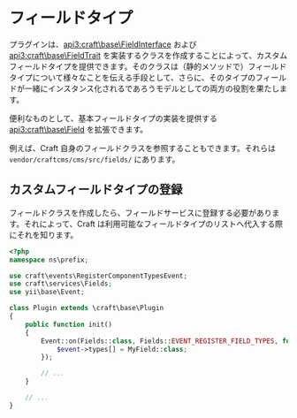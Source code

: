 # フィールドタイプ

プラグインは、<api3:craft\base\FieldInterface> および <api3:craft\base\FieldTrait> を実装するクラスを作成することによって、カスタムフィールドタイプを提供できます。そのクラスは（静的メソッドで）フィールドタイプについて様々なことを伝える手段として、さらに、そのタイプのフィールドが一緒にインスタンス化されるであろうモデルとしての両方の役割を果たします。

便利なものとして、基本フィールドタイプの実装を提供する <api3:craft\base\Field> を拡張できます。

例えば、Craft 自身のフィールドクラスを参照することもできます。それらは `vendor/craftcms/cms/src/fields/` にあります。

## カスタムフィールドタイプの登録

フィールドクラスを作成したら、フィールドサービスに登録する必要があります。それによって、Craft は利用可能なフィールドタイプのリストへ代入する際にそれを知ります。

```php
<?php
namespace ns\prefix;

use craft\events\RegisterComponentTypesEvent;
use craft\services\Fields;
use yii\base\Event;

class Plugin extends \craft\base\Plugin
{
    public function init()
    {
        Event::on(Fields::class, Fields::EVENT_REGISTER_FIELD_TYPES, function(RegisterComponentTypesEvent $event) {
            $event->types[] = MyField::class;
        });

        // ...
    }

    // ...
}
```
